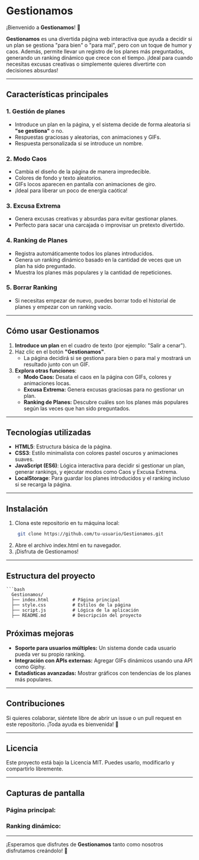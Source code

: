 # **Gestionamos**

¡Bienvenido a **Gestionamos**! 🎉

**Gestionamos** es una divertida página web interactiva que ayuda a decidir si un plan se gestiona "para bien" o "para mal", pero con un toque de humor y caos. Además, permite llevar un registro de los planes más preguntados, generando un ranking dinámico que crece con el tiempo. ¡Ideal para cuando necesitas excusas creativas o simplemente quieres divertirte con decisiones absurdas!

---

## **Características principales**
### 1. **Gestión de planes**
   - Introduce un plan en la página, y el sistema decide de forma aleatoria si **"se gestiona"** o no.
   - Respuestas graciosas y aleatorias, con animaciones y GIFs.
   - Respuesta personalizada si se introduce un nombre.

### 2. **Modo Caos**
   - Cambia el diseño de la página de manera impredecible.
   - Colores de fondo y texto aleatorios.
   - GIFs locos aparecen en pantalla con animaciones de giro.
   - ¡Ideal para liberar un poco de energía caótica!

### 3. **Excusa Extrema**
   - Genera excusas creativas y absurdas para evitar gestionar planes.
   - Perfecto para sacar una carcajada o improvisar un pretexto divertido.

### 4. **Ranking de Planes**
   - Registra automáticamente todos los planes introducidos.
   - Genera un ranking dinámico basado en la cantidad de veces que un plan ha sido preguntado.
   - Muestra los planes más populares y la cantidad de repeticiones.

### 5. **Borrar Ranking**
   - Si necesitas empezar de nuevo, puedes borrar todo el historial de planes y empezar con un ranking vacío.

---

## **Cómo usar Gestionamos**
1. **Introduce un plan** en el cuadro de texto (por ejemplo: "Salir a cenar").
2. Haz clic en el botón **"Gestionamos"**.
   - La página decidirá si se gestiona para bien o para mal y mostrará un resultado junto con un GIF.
3. **Explora otras funciones**:
   - **Modo Caos:** Desata el caos en la página con GIFs, colores y animaciones locas.
   - **Excusa Extrema:** Genera excusas graciosas para no gestionar un plan.
   - **Ranking de Planes:** Descubre cuáles son los planes más populares según las veces que han sido preguntados.

---

## **Tecnologías utilizadas**
- **HTML5**: Estructura básica de la página.
- **CSS3**: Estilo minimalista con colores pastel oscuros y animaciones suaves.
- **JavaScript (ES6)**: Lógica interactiva para decidir si gestionar un plan, generar rankings, y ejecutar modos como Caos y Excusa Extrema.
- **LocalStorage**: Para guardar los planes introducidos y el ranking incluso si se recarga la página.

---

## **Instalación**
1. Clona este repositorio en tu máquina local:
   ```bash
    git clone https://github.com/tu-usuario/Gestionamos.git
2. Abre el archivo index.html en tu navegador.
3. ¡Disfruta de Gestionamos!

---

## **Estructura del proyecto**
    ```bash
      Gestionamos/
      ├── index.html         # Página principal
      ├── style.css          # Estilos de la página
      ├── script.js          # Lógica de la aplicación
      ├── README.md          # Descripción del proyecto


## **Próximas mejoras**
- **Soporte para usuarios múltiples:** Un sistema donde cada usuario pueda ver su propio ranking.
- **Integración con APIs externas:** Agregar GIFs dinámicos usando una API como Giphy.
- **Estadísticas avanzadas:** Mostrar gráficos con tendencias de los planes más populares.

---

## **Contribuciones**
Si quieres colaborar, siéntete libre de abrir un issue o un pull request en este repositorio. ¡Toda ayuda es bienvenida! 🤝

---

## **Licencia**
Este proyecto está bajo la Licencia MIT. Puedes usarlo, modificarlo y compartirlo libremente.

---

## **Capturas de pantalla**
### Página principal:


### Ranking dinámico:


---

¡Esperamos que disfrutes de **Gestionamos** tanto como nosotros disfrutamos creándolo! 🎉

